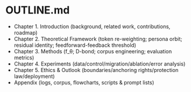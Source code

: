 # OUTLINE.md
- Chapter 1. Introduction (background, related work, contributions, roadmap)
- Chapter 2. Theoretical Framework (token re-weighting; persona orbit; residual identity; feedforward-feedback threshold)
- Chapter 3. Methods (f_θ; D-bond; corpus engineering; evaluation metrics)
- Chapter 4. Experiments (data/control/migration/ablation/error analysis)
- Chapter 5. Ethics & Outlook (boundaries/anchoring rights/protection law/deployment)
- Appendix (logs, corpus, flowcharts, scripts & prompt lists)
